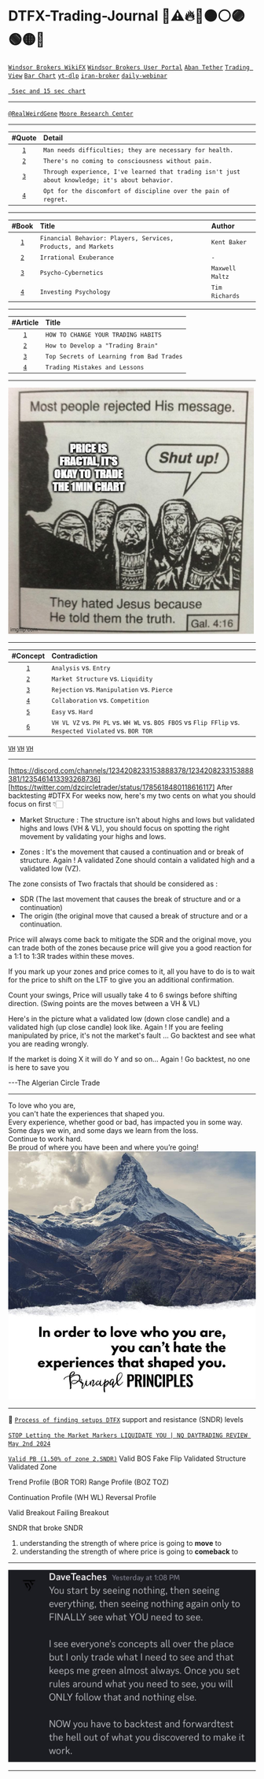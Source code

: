 # DTFX-Trading-Journal 💚⚠️🔥🔴🟠⚪🟣🟢🟡🔵 

[`Windsor Brokers WikiFX`](https://www.wikifx.com/en/dealer/1061981862.html)
[`Windsor Brokers User Portal`](https://km.mywmportal.com/welcome)
[`Aban Tether`](https://abantether.com/)
[`Trading View`](https://www.tradingview.com/)
[`Bar Chart`](https://www.barchart.com/)
[`yt-dlp`](https://github.com/yt-dlp/yt-dlp)
[`iran-broker`](https://iranbroker.net/)
[`daily-webinar`](https://www.skyroom.online/ch/cwg/daily-webinar)   


[` 5sec and 15 sec chart`](https://www.fxblue.com/market-data/chart/NAS100)
___
[`@RealWeirdGene`](https://drive.google.com/drive/u/0/folders/10g66pXVHT7Av0aDXilCAQdtNgYDP-5Ri)
[`Moore Research Center`](https://www.mrci.com/web/index.php)
___
| #Quote | Detail |
| :---: | :--- |
| [`1`](https://www.instagram.com/p/CVvDo_-rDxX/) | `Man needs difficulties; they are necessary for health.` |
| [`2`](https://www.goodreads.com/author/quotes/38285.C_G_Jung) | `There's no coming to consciousness without pain.` |
| [`3`](https://www.instagram.com/p/C5tgh-QvIYM/) | `Through experience, I've learned that trading isn't just about knowledge; it's about behavior.` |
| [`4`](https://www.instagram.com/p/C5thN0dOKEa/) | `Opt for the discomfort of discipline over the pain of regret.` |
___
| #Book | Title | Author | 
| :---: | :--- | :--- |
| [`1`](https://www.amazon.com/Financial-Behavior-Services-Products-Investments/dp/0190269995) | `Financial Behavior: Players, Services, Products, and Markets` | `Kent Baker` |
| [`2`](https://www.amazon.com/Irrational-Exuberance-Robert-J-Shiller/dp/0767923634) | `Irrational Exuberance` | `-` |
| [`3`](https://www.amazon.com/Psycho-Cybernetics-Updated-Expanded-Maxwell-Maltz/dp/0399176136) | `Psycho-Cybernetics` | `Maxwell Maltz` |
| [`4`]() | `Investing Psychology` | `Tim Richards` |

___
| #Article | Title |
| :---: | :--- |
| [`1`](https://tradethepool.com/change-your-trading-habits-2/) | `HOW TO CHANGE YOUR TRADING HABITS` |
| [`2`](https://www.investopedia.com/articles/basics/13/how-to-develop-trading-brain.asp) | `How to Develop a "Trading Brain"` |
| [`3`](https://medium.com/superorder/top-secrets-of-learning-from-bad-trades-a20c57a17a91) | `Top Secrets of Learning from Bad Trades` |
| [`4`](https://hello-74789.medium.com/trading-mistakes-and-lessons-30a9771d3f4d) | `Trading Mistakes and Lessons` |
___
[![DTFX](/pic/1.PriceFractal.png)](https://twitter.com/fx_Stranger1912/status/1780379551656251848)
___
| #Concept | Contradiction |
| :---: | :--- |
| [`1`]()  | `Analysis` vs. `Entry` | 
| [`2`]()  | `Market Structure` vs. `Liquidity` | 
| [`3`]()  | `Rejection` vs. `Manipulation` vs. `Pierce` | 
| [`4`]()  | `Collaboration` vs. `Competition` | 
| [`5`](https://youtu.be/Um1DuUIc1-U?t=589)  | `Easy` vs. `Hard` | 
| [`6`]()  | `VH VL VZ` vs. `PH PL` vs. `WH WL` vs. `BOS FBOS` vs `Flip FFlip` vs. `Respected Violated` vs. `BOR TOR` | 



[`VH`](https://discord.com/channels/1234208233153888378/1234274825128771616/1237673116029948006)
[`VH`](https://discord.com/channels/1234208233153888378/1234274825128771616/1237675584360939551)
[`VH`](https://discord.com/channels/1234208233153888378/1234274825128771616/1237680602937950248)
___


[https://discord.com/channels/1234208233153888378/1234208233153888381/1235461413393268736]
[https://twitter.com/dzcircletrader/status/1785618480118616117]
After backtesting #DTFX For weeks now, here's my two cents on what you should focus on first 👇🏻

- Market Structure : The structure isn't about highs and lows but validated highs and lows (VH & VL), 
                    you should focus on spotting the right movement by validating your highs and lows.

- Zones : It's the movement that caused a continuation and or break of structure.
        Again ! A validated Zone should contain a validated high and a validated low (VZ). 

The zone consists of Two fractals that should be considered as :
- SDR (The last movement that causes the break of structure and or a continuation)
- The origin (the original move that caused a break of structure and or a continuation.

Price will always come back to mitigate the SDR and the original move, 
you can trade both of the zones because price will give you a good reaction for a 1:1 to 1:3R trades within these moves. 

If you mark up your zones and price comes to it, 
all you have to do is to wait for the price to shift on the LTF to give you an additional confirmation. 

Count your swings, Price will usually take 4 to 6 swings before shifting direction.
(Swing points are the moves between a VH & VL) 

Here's in the picture what a validated low (down close candle) and a validated high (up close candle) look like. 
Again ! If you are feeling manipulated by price, it's not the market's fault ... Go backtest and see what you are reading wrongly.

If the market is doing X it will do Y and so on...
Again ! Go backtest, no one is here to save you

---The Algerian Circle Trade

___

To love who you are,  
you can't hate the experiences that shaped you.  
Every experience, whether good or bad, has impacted you in some way.  
Some days we win, and some days we learn from the loss.   
Continue to work hard.   
Be proud of where you have been and where you’re going!
[![DTFX](/pic/2.YouCan'tHate.jpg)](https://www.facebook.com/photo/?fbid=4964327520273993&set=a.979181968788588&locale=ku_TR)
___
💚 [`Process of finding setups DTFX`](https://www.summarize.tech/www.youtube.com/watch?v=qwQe72OTwVo)
support and resistance (SNDR) levels

[`STOP Letting the Market Markers LIQUIDATE YOU | NQ DAYTRADING REVIEW May 2nd 2024`](https://www.youtube.com/watch?v=Rb8DzwMawoE)

[`Valid PB (1.50% of zone 2.SNDR)`](https://discord.com/channels/1234208233153888378/1234274825128771616/1238812835224748093)
Valid BOS
Fake Flip
Validated Structure
Validated Zone

Trend Profile (BOR TOR)
Range Profile (BOZ TOZ)

Continuation Profile (WH WL)
Reversal Profile 

Valid Breakout
Failing Breakout


SNDR that broke SNDR

1. understanding the strength of where price is going to **move** to
2. understanding the strength of where price is going to **comeback** to

___
[![DTFX](/pic/3.DTFX.png)](https://x.com/DaveTeachesFX/status/1791208428314017810)
___
